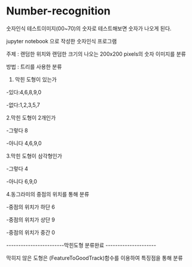 # Number-recognition

숫자인식 테스트이미지(00~70)의 숫자로 테스트해보면 숫자가 나오게 된다.

jupyter notebook 으로 작성한 숫자인식 프로그램

주제 : 랜덤한 위치와 랜덤한 크기의 나오는 200x200 pixels의 숫자 이미지를 분류

방법 : 트리를 사용한 분류

1. 막힌 도형이 있는가

-있다:4,6,8,9,0

-없다:1,2,3,5,7

2.막힌 도형이 2개인가

-그렇다 8

-아니다 4,6,9,0

3.막힌 도형이 삼각형인가

-그렇다 4

-아니다 6,9,0

4.동그라미의 중점의 위치를 통해 분류

-중점의 위치가 하단 6

-중점의 위치가 상단 9

-중점의 위치가 중간 0

------------------------막힌도형 분류완료 ---------------------

막히지 않은 도형은 (FeatureToGoodTrack)함수를 이용하여 특징점을 통해 분류

